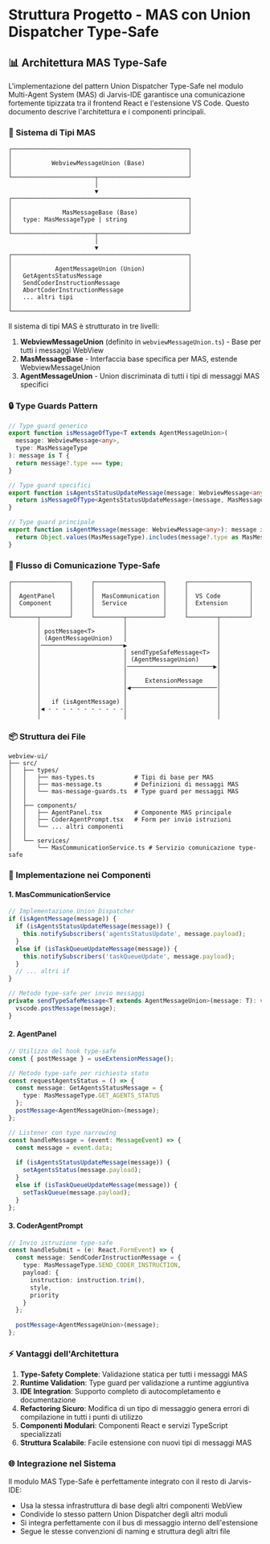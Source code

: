 # Struttura Progetto - MAS con Union Dispatcher Type-Safe

## 📊 Architettura MAS Type-Safe

L'implementazione del pattern Union Dispatcher Type-Safe nel modulo Multi-Agent System (MAS) di Jarvis-IDE garantisce una comunicazione fortemente tipizzata tra il frontend React e l'estensione VS Code. Questo documento descrive l'architettura e i componenti principali.

### 🧩 Sistema di Tipi MAS

```
┌─────────────────────────────────────────────────┐
│                                                 │
│           WebviewMessageUnion (Base)            │
│                                                 │
└───────────────────────┬─────────────────────────┘
                        │
                        ▼
┌─────────────────────────────────────────────────┐
│                                                 │
│              MasMessageBase (Base)              │
│   type: MasMessageType | string                 │
│                                                 │
└───────────────────────┬─────────────────────────┘
                        │
                        ▼
┌─────────────────────────────────────────────────┐
│                                                 │
│            AgentMessageUnion (Union)            │
│   GetAgentsStatusMessage                        │
│   SendCoderInstructionMessage                   │
│   AbortCoderInstructionMessage                  │
│   ... altri tipi                                │
│                                                 │
└─────────────────────────────────────────────────┘
```

Il sistema di tipi MAS è strutturato in tre livelli:
1. **WebviewMessageUnion** (definito in `webviewMessageUnion.ts`) - Base per tutti i messaggi WebView
2. **MasMessageBase** - Interfaccia base specifica per MAS, estende WebviewMessageUnion
3. **AgentMessageUnion** - Union discriminata di tutti i tipi di messaggi MAS specifici

### 🔒 Type Guards Pattern

```typescript
// Type guard generico
export function isMessageOfType<T extends AgentMessageUnion>(
  message: WebviewMessage<any>, 
  type: MasMessageType
): message is T {
  return message?.type === type;
}

// Type guard specifici
export function isAgentsStatusUpdateMessage(message: WebviewMessage<any>): message is AgentsStatusUpdateMessage {
  return isMessageOfType<AgentsStatusUpdateMessage>(message, MasMessageType.AGENTS_STATUS_UPDATE);
}

// Type guard principale
export function isAgentMessage(message: WebviewMessage<any>): message is AgentMessageUnion {
  return Object.values(MasMessageType).includes(message?.type as MasMessageType);
}
```

### 🔄 Flusso di Comunicazione Type-Safe

```
┌────────────────┐     ┌───────────────────┐     ┌─────────────────┐
│                │     │                   │     │                 │
│  AgentPanel    │     │  MasCommunication │     │  VS Code        │
│  Component     │     │  Service          │     │  Extension      │
│                │     │                   │     │                 │
└───────┬────────┘     └────────┬──────────┘     └────────┬────────┘
        │                       │                         │
        │ postMessage<T>        │                         │
        │ (AgentMessageUnion)   │                         │
        │───────────────────────▶                         │
        │                       │ sendTypeSafeMessage<T>  │
        │                       │ (AgentMessageUnion)     │
        │                       │────────────────────────▶│
        │                       │                         │
        │                       │     ExtensionMessage    │
        │                       │◀────────────────────────│
        │                       │                         │
        │   if (isAgentMessage) │                         │
        │◀ - - - - - - - - - - -│                         │
        │                       │                         │
```

### 📦 Struttura dei File

```
webview-ui/
├── src/
│   ├── types/
│   │   ├── mas-types.ts           # Tipi di base per MAS
│   │   ├── mas-message.ts         # Definizioni di messaggi MAS
│   │   └── mas-message-guards.ts  # Type guard per messaggi MAS
│   │
│   ├── components/
│   │   ├── AgentPanel.tsx         # Componente MAS principale
│   │   ├── CoderAgentPrompt.tsx   # Form per invio istruzioni
│   │   └── ... altri componenti
│   │
│   └── services/
│       └── MasCommunicationService.ts # Servizio comunicazione type-safe
```

### 🧪 Implementazione nei Componenti

#### 1. MasCommunicationService

```typescript
// Implementazione Union Dispatcher
if (isAgentMessage(message)) {
  if (isAgentsStatusUpdateMessage(message)) {
    this.notifySubscribers('agentsStatusUpdate', message.payload);
  }
  else if (isTaskQueueUpdateMessage(message)) {
    this.notifySubscribers('taskQueueUpdate', message.payload);
  }
  // ... altri if
}

// Metodo type-safe per invio messaggi
private sendTypeSafeMessage<T extends AgentMessageUnion>(message: T): void {
  vscode.postMessage(message);
}
```

#### 2. AgentPanel

```typescript
// Utilizzo del hook type-safe
const { postMessage } = useExtensionMessage();

// Metodo type-safe per richiesta stato
const requestAgentsStatus = () => {
  const message: GetAgentsStatusMessage = {
    type: MasMessageType.GET_AGENTS_STATUS
  };
  postMessage<AgentMessageUnion>(message);
};

// Listener con type narrowing
const handleMessage = (event: MessageEvent) => {
  const message = event.data;
  
  if (isAgentsStatusUpdateMessage(message)) {
    setAgentsStatus(message.payload);
  }
  else if (isTaskQueueUpdateMessage(message)) {
    setTaskQueue(message.payload);
  }
};
```

#### 3. CoderAgentPrompt

```typescript
// Invio istruzione type-safe
const handleSubmit = (e: React.FormEvent) => {
  const message: SendCoderInstructionMessage = {
    type: MasMessageType.SEND_CODER_INSTRUCTION,
    payload: {
      instruction: instruction.trim(),
      style,
      priority
    }
  };
  
  postMessage<AgentMessageUnion>(message);
};
```

### ⚡ Vantaggi dell'Architettura

1. **Type-Safety Complete**: Validazione statica per tutti i messaggi MAS
2. **Runtime Validation**: Type guard per validazione a runtime aggiuntiva
3. **IDE Integration**: Supporto completo di autocompletamento e documentazione
4. **Refactoring Sicuro**: Modifica di un tipo di messaggio genera errori di compilazione in tutti i punti di utilizzo
5. **Componenti Modulari**: Componenti React e servizi TypeScript specializzati
6. **Struttura Scalabile**: Facile estensione con nuovi tipi di messaggi MAS

### 🌐 Integrazione nel Sistema

Il modulo MAS Type-Safe è perfettamente integrato con il resto di Jarvis-IDE:
- Usa la stessa infrastruttura di base degli altri componenti WebView
- Condivide lo stesso pattern Union Dispatcher degli altri moduli
- Si integra perfettamente con il bus di messaggio interno dell'estensione
- Segue le stesse convenzioni di naming e struttura degli altri file 